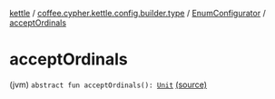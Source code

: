 [kettle](../../index.md) / [coffee.cypher.kettle.config.builder.type](../index.md) / [EnumConfigurator](index.md) / [acceptOrdinals](./accept-ordinals.md)

# acceptOrdinals

(jvm) `abstract fun acceptOrdinals(): `[`Unit`](https://kotlinlang.org/api/latest/jvm/stdlib/kotlin/-unit/index.html) [(source)](https://github.com/Cypher121/kettle/blob/master/src/main/kotlin/coffee/cypher/kettle/config/builder/type/EnumConfigurator.kt#L7)